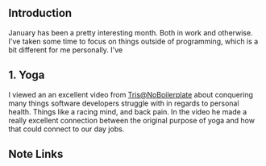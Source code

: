 

## Introduction
January has been a pretty interesting month. Both in work and otherwise. I've taken some time to focus on things outside of programming, which is a bit different for me personally. I've 


## 1. Yoga
I viewed an an excellent video from [Tris@NoBoilerplate](https://www.youtube.com/watch?v=5gZdTZa8bOw) about conquering many things software developers struggle with in regards to personal health. Things like a racing mind, and back pain. In the video he made a really excellent connection between the  original purpose of yoga and how that could connect to our day jobs.



## Note Links
